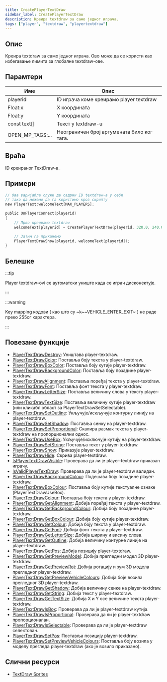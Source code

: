 ```yaml
---
title: CreatePlayerTextDraw
sidebar_label: CreatePlayerTextDraw
description: Креира textdraw за само једног играча.
tags: ["player", "textdraw", "playertextdraw"]
---
```


## Опис

Креира textdraw за само једног играча. Ово може да се користи као избегавање лимита за глобалне textdraw-ове.

## Парамтери

| Име              | Опис                                            |
| ---------------- | ---------------------------------------         |
| playerid         | ID играча коме креирамо player textdraw         |
| Float:x          | X координата                                    |
| Float:y          | Y координата                                    |
| const text[]     | Текст у textdraw-u                              |
| OPEN_MP_TAGS:... | Неограничен број аргумената било ког тага.      |

## Враћа

ID креираног TextDraw-a.

## Примери

```c
// Ова варијабла служи да садржи ID textdraw-a у себи
// тако да можемо да га користимо кроз скрипту
new PlayerText:welcomeText[MAX_PLAYERS];

public OnPlayerConnect(playerid)
{
    // Прво креирамо textdraw
    welcomeText[playerid] = CreatePlayerTextDraw(playerid, 320.0, 240.0, "Welcome to my SA-MP server");

    // Затим га прикажемо
    PlayerTextDrawShow(playerid, welcomeText[playerid]);
}
```

## Белешке

:::tip

Player textdraw-ovi се аутоматски униште када се играч дисконектује.

:::

:::warning

Key mapping кодови ( као што су ~k~~VEHICLE_ENTER_EXIT~ ) не раде преко 255ог карактера.

:::

## Повезане функције

- [PlayerTextDrawDestroy](PlayerTextDrawDestroy): Уништава player-textdraw.
- [PlayerTextDrawColor](PlayerTextDrawColor): Поставља боју текста у player-textdraw.
- [PlayerTextDrawBoxColor](PlayerTextDrawBoxColor): Поставља боју кутије player-textdraw.
- [PlayerTextDrawBackgroundColor](PlayerTextDrawBackgroundColor): Поставља боју позадине player-textdraw.
- [PlayerTextDrawAlignment](PlayerTextDrawAlignment): Поставља поређај текста у player-textdraw.
- [PlayerTextDrawFont](PlayerTextDrawFont): Поставља фонт текста у player-textdraw.
- [PlayerTextDrawLetterSize](PlayerTextDrawLetterSize): Поставља величину слова у тексту player-textdraw.
- [PlayerTextDrawTextSize](PlayerTextDrawTextSize): Поставља величину кутије player-textdraw (или кликабл област за PlayerTextDrawSetSelectable).
- [PlayerTextDrawSetOutline](PlayerTextDrawSetOutline): Укључује/искључује контурну линију на player-textdraw.
- [PlayerTextDrawSetShadow](PlayerTextDrawSetShadow): Поставља сенку на player-textdraw.
- [PlayerTextDrawSetProportional](PlayerTextDrawSetProportional): Скалира размак текста у player-textdraw на пропорционални однос.
- [PlayerTextDrawUseBox](PlayerTextDrawUseBox): Укључује/исключује кутију на player-textdraw.
- [PlayerTextDrawSetString](PlayerTextDrawSetString): Поставља текст у player-textdraw.
- [PlayerTextDrawShow](PlayerTextDrawShow): Приказује player-textdraw.
- [PlayerTextDrawHide](PlayerTextDrawHide): Скрива player-textdraw.
- [IsPlayerTextDrawVisible](IsPlayerTextDrawVisible): Проверава да ли је player-textdraw приказан играчу.
- [IsValidPlayerTextDraw](IsValidPlayerTextDraw): Проверава да ли је player-textdraw валидан.
- [PlayerTextDrawBackgroundColour](PlayerTextDrawBackgroundColour): Подешава боју позадине player-textdraw.
- [PlayerTextDrawBoxColour](PlayerTextDrawBoxColour): Поставља боју кутије текстуалне ознаке (PlayerTextDrawUseBox).
- [PlayerTextDrawColour](PlayerTextDrawColour): Поставља боју текста у player-textdraw.
- [PlayerTextDrawGetAlignment](PlayerTextDrawGetAlignment): Добија поређај текста у player-textdraw.
- [PlayerTextDrawGetBackgroundColour](PlayerTextDrawGetBackgroundColour): Добија боју позадине player-textdraw.
- [PlayerTextDrawGetBoxColour](PlayerTextDrawGetBoxColour): Добија боју кутије player-textdraw.
- [PlayerTextDrawGetColour](PlayerTextDrawGetColour): Добија боју текста у player-textdraw.
- [PlayerTextDrawGetFont](PlayerTextDrawGetFont): Добија фонт текста у player-textdraw.
- [PlayerTextDrawGetLetterSize](PlayerTextDrawGetLetterSize): Добија ширину и висину слова.
- [PlayerTextDrawGetOutline](PlayerTextDrawGetOutline): Добија величину контурне линије на player-textdraw.
- [PlayerTextDrawGetPos](PlayerTextDrawGetPos): Добија позицију player-textdraw.
- [PlayerTextDrawGetPreviewModel](PlayerTextDrawGetPreviewModel): Добија прегледни модел 3D player-textdraw.
- [PlayerTextDrawGetPreviewRot](PlayerTextDrawGetPreviewRot): Добија ротацију и зум 3D модела прегледног player-textdraw.
- [PlayerTextDrawGetPreviewVehicleColours](PlayerTextDrawGetPreviewVehicleColours): Добија боје возила прегледног 3D player-textdraw.
- [PlayerTextDrawGetShadow](PlayerTextDrawGetShadow): Добија величину сенке на player-textdraw.
- [PlayerTextDrawGetString](PlayerTextDrawGetString): Добија текст у player-textdraw.
- [PlayerTextDrawGetTextSize](PlayerTextDrawGetTextSize): Добија X и Y осе величине текста player-textdraw.
- [PlayerTextDrawIsBox](PlayerTextDrawIsBox): Проверава да ли је player-textdraw кутија.
- [PlayerTextDrawIsProportional](PlayerTextDrawIsProportional): Проверава да ли је player-textdraw пропорционалан.
- [PlayerTextDrawIsSelectable](PlayerTextDrawIsSelectable): Проверава да ли је player-textdraw селектован.
- [PlayerTextDrawSetPos](PlayerTextDrawSetPos): Поставља позицију player-textdraw.
- [PlayerTextDrawSetPreviewVehicleColours](PlayerTextDrawSetPreviewVehicleColours): Поставља боју возила у моделу прегледа player-textdraw (ако је возило приказано).

## Слични ресурси

- [TextDraw Sprites](../resources/textdrawsprites)

